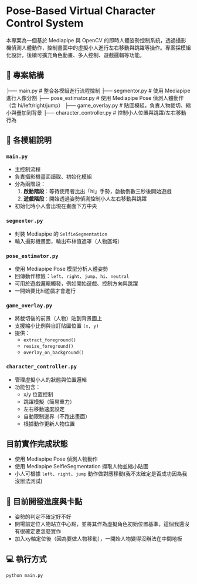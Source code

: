 # Pose-Based Virtual Character Control System

本專案為一個基於 Mediapipe 與 OpenCV 的即時人體姿勢控制系統，透過攝影機偵測人體動作，控制畫面中的虛擬小人進行左右移動與跳躍等操作。專案採模組化設計，後續可擴充角色動畫、多人控制、遊戲邏輯等功能。

## 📁 專案結構

├── main.py                    # 整合各模組進行流程控制
├── segmentor.py               # 使用 Mediapipe 進行人像分割
├── pose_estimator.py          # 使用 Mediapipe Pose 偵測人體動作（含 hi/left/right/jump）
├── game_overlay.py            # 貼圖模組，負責人物裁切、縮小與疊加到背景
├── character_controller.py    # 控制小人位置與跳躍/左右移動行為

## 📌 各模組說明

### `main.py`
- 主控制流程
- 負責攝影機畫面讀取、初始化模組
- 分為兩階段：
  1. **啟動階段**：等待使用者比出「hi」手勢，啟動倒數三秒後開始遊戲
  2. **遊戲階段**：開始透過姿勢偵測控制小人左右移動與跳躍
- 初始化時小人會出現在畫面下方中央

### `segmentor.py`
- 封裝 Mediapipe 的 `SelfieSegmentation`
- 輸入攝影機畫面，輸出布林值遮罩（人物區域）

### `pose_estimator.py`
- 使用 Mediapipe Pose 模型分析人體姿勢
- 回傳動作標籤：`left`、`right`、`jump`、`hi`、`neutral`
- 可用於遊戲邏輯觸發，例如開始遊戲、控制方向與跳躍
- 一開始要比hi遊戲才會進行

### `game_overlay.py`
- 將裁切後的前景（人物）貼到背景圖上
- 支援縮小比例與自訂貼圖位置 `(x, y)`
- 提供：
  - `extract_foreground()`
  - `resize_foreground()`
  - `overlay_on_background()`

### `character_controller.py`
- 管理虛擬小人的狀態與位置邏輯
- 功能包含：
  - x/y 位置控制
  - 跳躍模擬（簡易重力）
  - 左右移動速度設定
  - 自動限制邊界（不跑出畫面）
  - 根據動作更新人物位置

## 目前實作完成狀態

-  使用 Mediapipe Pose 偵測人物動作
- 使用 Mediapipe SelfieSegmentation 擷取人物並縮小貼圖
- 小人可根據 `left`、`right`、`jump` 動作做對應移動(我不太確定是否成功因為我沒辦法測試)

## 🚧 目前開發進度與卡點
- 姿勢的判定不確定好不好
- 開場前定位人物站立中心點，並將其作為虛擬角色初始位置基準，這個我還沒有很確定要怎麼實作
- 加入xy軸定位後（因為要做人物移動），一開始人物變得沒辦法在中間地板

## 💻 執行方式

```bash
python main.py

